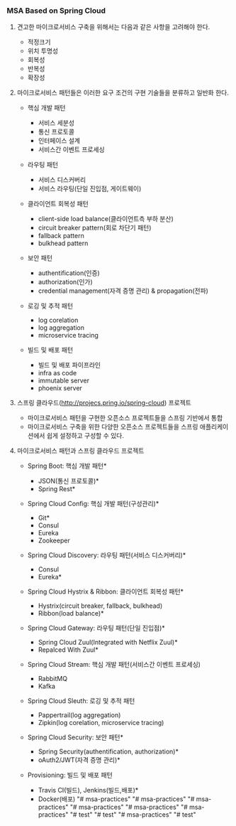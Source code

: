 ### MSA Based on Spring Cloud

1.	견고한 마이크로서비스 구축을 위해서는 다음과 같은 사항을 고려해야 한다.
	- 적정크기
	- 위치 투명성
	- 회복성
	- 반복성
	- 확장성	

2.	마이크로서비스 패턴들은 이러한 요구 조건의 구현 기술들을 분류하고 일반화 한다.
	- 핵심 개발 패턴
		+ 서비스 세분성
		+ 통신 프로토콜
		+ 인터페이스 설계
		+ 서비스간 이벤트 프로세싱

	- 라우팅 패턴
	  + 서비스 디스커버리
	  + 서비스 라우팅(단일 진입점, 게이트웨이)
	  
	- 클라이언트 회복성 패턴
		+ client-side load balance(클라이언트측 부하 분산)
		+ circuit breaker pattern(회로 차단기 패턴)
		+ fallback pattern
		+ bulkhead pattern

	- 보안 패턴
		+ authentification(인증)
		+ authorization(인가)
		+ credential management(자격 증명 관리) & propagation(전파)

	- 로깅 및 추적 패턴
		+ log corelation
		+ log aggregation
		+ microservice tracing

	- 빌드 및 배포 패턴
		+ 빌드 및 배포 파이프라인
		+ infra as code
		+ immutable server
		+ phoenix server

3.	스프링 클라우드(http://projecs.pring.io/spring-cloud) 프로젝트
	- 마이크로서비스 패턴을 구현한 오픈소스 프로젝트들을 스프링 기반에서 통합
	- 마이크로서비스 구축을 위한 다양한 오픈소스 프로젝트들을 스프링 애플리케이션에서 쉽게 설정하고 구성할 수 있다.

4.	마이크로서비스 패턴과 스프링 클라우드 프로젝트
	- Spring Boot: 핵심 개발 패턴*
		+ JSON(통신 프로토콜)*
		+ Spring Rest*

	- Spring Cloud Config: 핵심 개발 패턴(구성관리)*
		+ Git*
		+ Consul
		+ Eureka
		+ Zookeeper

	- Spring Cloud Discovery: 라우팅 패턴(서비스 디스커버리)*
		+ Consul
		+ Eureka*

	- Spring Cloud Hystrix & Ribbon: 클라이언트 회복성 패턴*
		+ Hystrix(circuit breaker, fallback, bulkhead)
		+ Ribbon(load balance)*

	- Spring Cloud Gateway: 라우팅 패턴(단일 진입점)*
		+ Spring Cloud Zuul(Integrated with Netflix Zuul)*
		+ Repalced With Zuul*
	
	- Spring Cloud Stream: 핵심 개발 패턴(서비스간 이벤트 프로세싱)
		+ RabbitMQ
		+ Kafka

	- Spring Cloud Sleuth: 로깅 및 추적 패턴
		+ Pappertrail(log aggregation)
		+ Zipkin(log corelation, microservice tracing)
	
	- Spring Cloud Security: 보안 패턴*
		+ Spring Security(authentification, authorization)*
		+ oAuth2/JWT(자격 증명 관리)*

	- Provisioning: 빌드 및 배포 패턴 
		+ Travis CI(빌드), Jenkins(빌드,배포)*
		+ Docker(배포)
"# msa-practices" 
"# msa-practices" 
"# msa-practices" 
"# msa-practices" 
"# msa-practices" 
"# msa-practices" 
"# test" 
"# test" 
"# msa-practices" 
"# test" 
